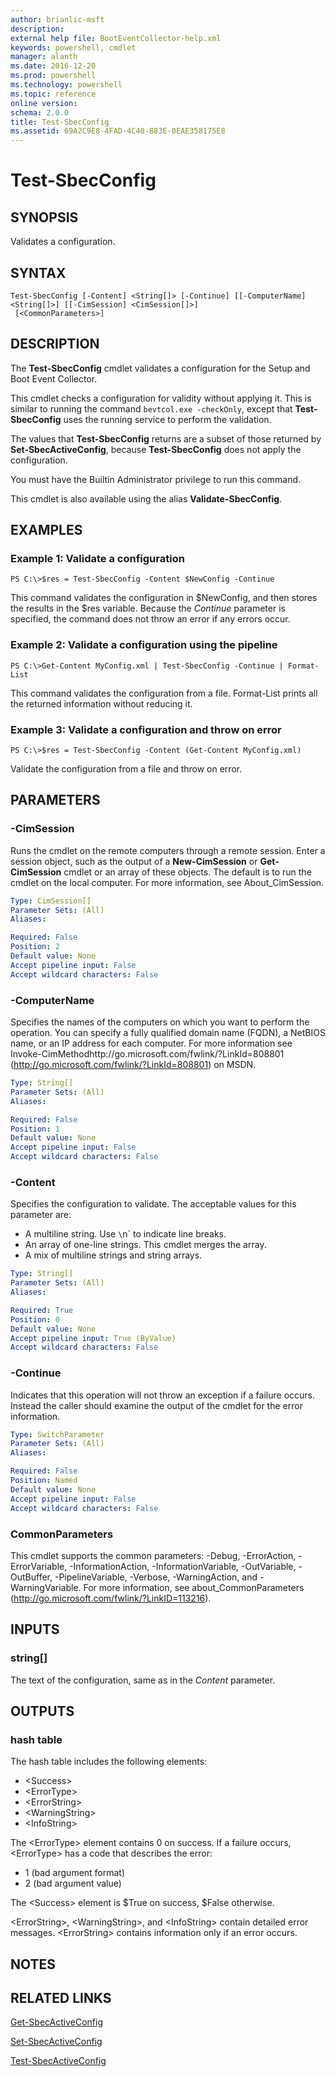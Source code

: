 ```yaml
---
author: brianlic-msft
description: 
external help file: BootEventCollector-help.xml
keywords: powershell, cmdlet
manager: alanth
ms.date: 2016-12-20
ms.prod: powershell
ms.technology: powershell
ms.topic: reference
online version: 
schema: 2.0.0
title: Test-SbecConfig
ms.assetid: 69A2C9E8-4FAD-4C40-883E-0EAE358175E8
---
```


# Test-SbecConfig

## SYNOPSIS
Validates a configuration.

## SYNTAX

```
Test-SbecConfig [-Content] <String[]> [-Continue] [[-ComputerName] <String[]>] [[-CimSession] <CimSession[]>]
 [<CommonParameters>]
```

## DESCRIPTION
The **Test-SbecConfig** cmdlet validates a configuration for the Setup and Boot Event Collector.

This cmdlet checks a configuration for validity without applying it.
This is similar to running the command `bevtcol.exe -checkOnly`, except that **Test-SbecConfig** uses the running service to perform the validation.

The values that **Test-SbecConfig** returns are a subset of those returned by **Set-SbecActiveConfig**, because **Test-SbecConfig** does not apply the configuration.

You must have the Builtin Administrator privilege to run this command.

This cmdlet is also available using the alias **Validate-SbecConfig**.

## EXAMPLES

### Example 1: Validate a configuration
```
PS C:\>$res = Test-SbecConfig -Content $NewConfig -Continue
```

This command validates the configuration in $NewConfig, and then stores the results in the $res variable.
Because the *Continue* parameter is specified, the command does not throw an error if any errors occur.

### Example 2: Validate a configuration using the pipeline
```
PS C:\>Get-Content MyConfig.xml | Test-SbecConfig -Continue | Format-List
```

This command validates the configuration from a file.
Format-List prints all the returned information without reducing it.

### Example 3: Validate a configuration and throw on error
```
PS C:\>$res = Test-SbecConfig -Content (Get-Content MyConfig.xml)
```

Validate the configuration from a file and throw on error.

## PARAMETERS

### -CimSession
Runs the cmdlet on the remote computers through a remote session.
Enter a session object, such as the output of a **New-CimSession** or **Get-CimSession** cmdlet or an array of these objects.
The default is to run the cmdlet on the local computer.
For more information, see About_CimSession.

```yaml
Type: CimSession[]
Parameter Sets: (All)
Aliases: 

Required: False
Position: 2
Default value: None
Accept pipeline input: False
Accept wildcard characters: False
```

### -ComputerName
Specifies the names of the computers on which you want to perform the operation.
You can specify a fully qualified domain name (FQDN), a NetBIOS name, or an IP address for each computer.
For more information see Invoke-CimMethodhttp://go.microsoft.com/fwlink/?LinkId=808801 (http://go.microsoft.com/fwlink/?LinkId=808801) on MSDN.

```yaml
Type: String[]
Parameter Sets: (All)
Aliases: 

Required: False
Position: 1
Default value: None
Accept pipeline input: False
Accept wildcard characters: False
```

### -Content
Specifies the configuration to validate.
The acceptable values for this parameter are:

- A multiline string.
Use `\`n` to indicate line breaks. 
- An array of one-line strings.
This cmdlet merges the array.
- A mix of multiline strings and string arrays.

```yaml
Type: String[]
Parameter Sets: (All)
Aliases: 

Required: True
Position: 0
Default value: None
Accept pipeline input: True (ByValue)
Accept wildcard characters: False
```

### -Continue
Indicates that this operation will not throw an exception if a failure occurs.
Instead the caller should examine the output of the cmdlet for the error information.

```yaml
Type: SwitchParameter
Parameter Sets: (All)
Aliases: 

Required: False
Position: Named
Default value: None
Accept pipeline input: False
Accept wildcard characters: False
```

### CommonParameters
This cmdlet supports the common parameters: -Debug, -ErrorAction, -ErrorVariable, -InformationAction, -InformationVariable, -OutVariable, -OutBuffer, -PipelineVariable, -Verbose, -WarningAction, and -WarningVariable. For more information, see about_CommonParameters (http://go.microsoft.com/fwlink/?LinkID=113216).

## INPUTS

### string[]
The text of the configuration, same as in the *Content* parameter.

## OUTPUTS

### hash table
The hash table includes the following elements: 

- \<Success\>
- \<ErrorType\>
- \<ErrorString\>
- \<WarningString\>
- \<InfoString\>

The \<ErrorType\> element contains 0 on success.
If a failure occurs, \<ErrorType\> has a code that describes the error: 

- 1 (bad argument format) 
- 2 (bad argument value)

The \<Success\> element is $True on success, $False otherwise.

\<ErrorString\>, \<WarningString\>, and \<InfoString\> contain detailed error messages.
\<ErrorString\> contains information only if an error occurs.

## NOTES

## RELATED LINKS

[Get-SbecActiveConfig](./Get-SbecActiveConfig.md)

[Set-SbecActiveConfig](./Set-SbecActiveConfig.md)

[Test-SbecActiveConfig](./Test-SbecActiveConfig.md)

